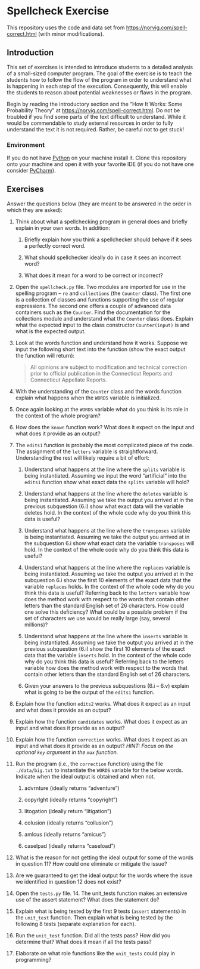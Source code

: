# Spellcheck Exercise

This repository uses the code and data set from
https://norvig.com/spell-correct.html (with minor modifications).

## Introduction
This set of exercises is intended to introduce students to a detailed analysis
of a small-sized computer program. The goal of the exercise is to teach the
students how to follow the flow of the program in order to understand what is
happening in each step of the execution. Consequently, this will enable the
students to reason about potential weaknesses or flaws in the program.

Begin by reading the introductory section and the “How It Works: Some
Probability Theory” at https://norvig.com/spell-correct.html. Do not be troubled
if you find some parts of the text difficult to understand. While it would be
commendable to study external resources in order to fully understand the text it
is not required. Rather, be careful not to get stuck!

### Environment
If you do not have [Python](https://www.python.org/) on your machine install it.
Clone this repository onto your machine and open it with your favorite IDE (if
you do not have one consider [PyCharm](https://www.jetbrains.com/pycharm/download/download-thanks.html?platform=windows&code=PCC)).

## Exercises
Answer the questions below (they are meant to be answered in the order in which
they are asked):

1. Think about what a spellchecking program in general does and briefly
explain in your own words. In addition:

    1. Briefly explain how you think a spellchecker should behave if it
    sees a perfectly correct word.
    
    2. What should spellchecker ideally do in case it sees an incorrect word?
    
    3. What does it mean for a word to be correct or incorrect?
    
2. Open the `spellcheck.py` file. Two modules are imported for use in the
spelling program – `re` and
`collections` (the `Counter` class). The first one is a collection of classes
and functions supporting the use of regular expressions. The second one offers a
couple of advanced data containers such as the `Counter`. Find the documentation
for the collections module and understand what the `Counter` class does. Explain
what the expected input to the class constructor `Counter(input)` is and what is
the expected output.

3. Look at the words function and understand how it works. Suppose we input
the following short text into the function (show the exact output the function
will return):
    > All opinions are subject to modification and technical correction prior to
official publication in the Connecticut Reports and Connecticut Appellate
Reports.

4. With the understanding of the `Counter` class and the words function
explain what happens when the `WORDS` variable is initialized.

5. Once again looking at the `WORDS` variable what do you think is its role
in the context of the whole program?

6. How does the `known` function work? What does it expect on the input and
what does it provide as an output?

7. The `edits1` function is probably the most complicated piece of the code. The
assignment of the `letters` variable is straightforward. Understanding the rest
will likely require a bit of effort:

    1. Understand what happens at the line where the `splits` variable is being
    instantiated. Assuming we input the word “artificial” into the `edits1`
    function show what exact data the `splits` variable will hold?
    
    2. Understand what happens at the line where the `deletes` variable is being
    instantiated. Assuming we take the output you arrived at in the previous
    subquestion (6.i) show what exact data will the variable deletes hold. In
    the context of the whole code why do you think this data is useful?
    
    3. Understand what happens at the line where the `transposes` variable is
    being instantiated. Assuming we take the output you arrived at in the
    subquestion 6.i show what exact data the variable `transposes` will hold.
    In the context of the whole code why do you think this data is useful?
    
    4. Understand what happens at the line where the `replaces` variable is
    being instantiated. Assuming we take the output you arrived at in the
    subquestion 6.i show the first 10 elements of the exact data that the
    variable `replaces` holds. In the context of the whole code why do you think
    this data is useful? Referring back to the `letters` variable how does the
    method work with respect to the words that contain other letters than the
    standard English set of 26 characters. How could one solve this deficiency?
    What could be a possible problem if the set of characters we use would be
    really large (say, several millions)?
    
    5. Understand what happens at the line where the `inserts` variable is being
    instantiated. Assuming we take the output you arrived at in the previous
    subquestion (6.i) show the first 10 elements of the exact data that the
    variable `inserts` hold. In the context of the whole code why do you think
    this data is useful? Referring back to the letters variable how does the
    method work with respect to the words that contain other letters than the
    standard English set of 26 characters.
    
    6. Given your answers to the previous subquestions (6.i – 6.v) explain what
    is going to be the output of the `edits1` function.
    
8. Explain how the function `edits2` works. What does it expect as an input
and what does it provide as an output?

9. Explain how the function `candidates` works. What does it expect as an
input and what does it provide as an output?

10. Explain how the function `correction` works. What does it expect as an input
and what does it provide as an output? *HINT: Focus on the optional `key` argument
in the `max` function.*

11. Run the program (i.e., the `correction` function) using the file
`./data/big.txt` to instantiate the `WORDS` variable for the below words.
Indicate when the ideal output is obtained and when not.

    1. advrnture (ideally returns “adventure”)
    
    2. copyrlght (ideally returns “copyright”)
    
    3. litogation (ideally return “litigation”)
    
    4. colusion (ideally returns “collusion”)
    
    5. amlcus (ideally returns “amicus”)
    
    6. caselpad (ideally returns “caseload”)

12. What is the reason for not getting the ideal output for some of the
words in question 11? How could one eliminate or mitigate the issue?

13. Are we guaranteed to get the ideal output for the words where the issue
we identified in question 12 does not exist?

14. Open the `tests.py` file. 14.	The unit_tests function makes an extensive
use of the assert statement? What does the statement do?

15. Explain what is being tested by the first 9 tests (`assert` statements) in
the `unit_test` function. Then explain what is being tested by the following 8
tests (separate explanation for each).

16. Run the `unit_test` function. Did all the tests pass? How did you determine
that? What does it mean if all the tests pass?

17. Elaborate on what role functions like the `unit_tests` could play in
programming?